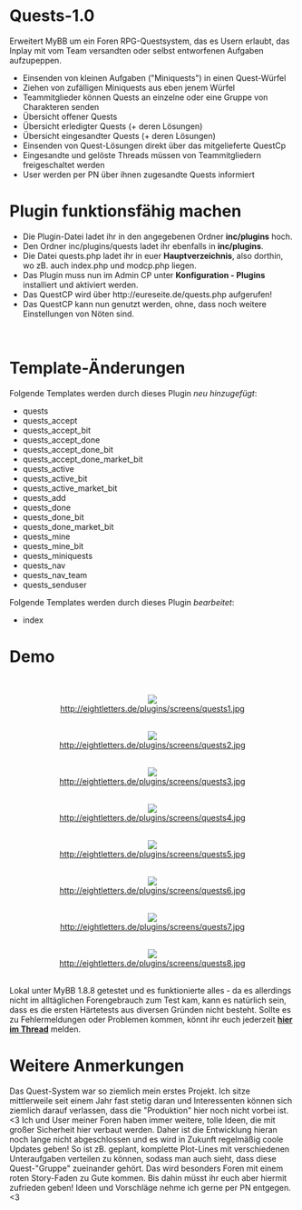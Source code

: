 # Quests-1.0
Erweitert MyBB um ein Foren RPG-Questsystem, das es Usern erlaubt, das Inplay mit vom Team versandten oder selbst entworfenen Aufgaben aufzupeppen.

<ul>
<li> Einsenden von kleinen Aufgaben ("Miniquests") in einen Quest-Würfel
<li> Ziehen von zufälligen Miniquests aus eben jenem Würfel
<li> Teammitglieder können Quests an einzelne oder eine Gruppe von Charakteren senden
<li> Übersicht offener Quests
<li> Übersicht erledigter Quests (+ deren Lösungen)
<li> Übersicht eingesandter Quests (+ deren Lösungen)
<li> Einsenden von Quest-Lösungen direkt über das mitgelieferte QuestCp
<li> Eingesandte und gelöste Threads müssen von Teammitgliedern freigeschaltet werden
<li> User werden per PN über ihnen zugesandte Quests informiert
</ul>

<h1>Plugin funktionsfähig machen</h1>
<ul>
<li>Die Plugin-Datei ladet ihr in den angegebenen Ordner <b>inc/plugins</b> hoch. 
<li>Den Ordner inc/plugins/quests ladet ihr ebenfalls in <b>inc/plugins</b>.
<li>Die Datei quests.php ladet ihr in euer <b>Hauptverzeichnis</b>, also dorthin, wo zB. auch index.php und modcp.php liegen.
<li>Das Plugin muss nun im Admin CP unter <b>Konfiguration - Plugins</b> installiert und aktiviert werden.
<li>Das QuestCP wird über http://eureseite.de/quests.php aufgerufen!
<li>Das QuestCP kann nun genutzt werden, ohne, dass noch weitere Einstellungen von Nöten sind.
</ul><br />

<h1>Template-Änderungen</h1>
Folgende Templates werden durch dieses Plugin <i>neu hinzugefügt</i>:
<ul>
<li>quests
<li>quests_accept
<li>quests_accept_bit
<li>quests_accept_done
<li>quests_accept_done_bit
<li>quests_accept_done_market_bit
<li>quests_active
<li>quests_active_bit
<li>quests_active_market_bit
<li>quests_add
<li>quests_done
<li>quests_done_bit
<li>quests_done_market_bit
<li>quests_mine
<li>quests_mine_bit
<li>quests_miniquests
<li>quests_nav
<li>quests_nav_team
<li>quests_senduser
</ul>

Folgende Templates werden durch dieses Plugin <i>bearbeitet</i>:
<ul>
<li>index
</ul>

<h1>Demo</h1><br />
<center>

<img src="http://eightletters.de/plugins/screens/quests1.jpg" /><br />
http://eightletters.de/plugins/screens/quests1.jpg<br /><br />

<img src="http://eightletters.de/plugins/screens/quests2.jpg" /><br />
http://eightletters.de/plugins/screens/quests2.jpg<br /><br />

<img src="http://eightletters.de/plugins/screens/quests3.jpg" /><br />
http://eightletters.de/plugins/screens/quests3.jpg<br /><br />

<img src="http://eightletters.de/plugins/screens/quests4.jpg" /><br />
http://eightletters.de/plugins/screens/quests4.jpg<br /><br />

<img src="http://eightletters.de/plugins/screens/quests5.jpg" /><br />
http://eightletters.de/plugins/screens/quests5.jpg<br /><br />

<img src="http://eightletters.de/plugins/screens/quests6.jpg" /><br />
http://eightletters.de/plugins/screens/quests6.jpg<br /><br />

<img src="http://eightletters.de/plugins/screens/quests7.jpg" /><br />
http://eightletters.de/plugins/screens/quests7.jpg<br /><br />

<img src="http://eightletters.de/plugins/screens/quests8.jpg" /><br />
http://eightletters.de/plugins/screens/quests8.jpg<br /><br />

</center>

Lokal unter MyBB 1.8.8 getestet und es funktionierte alles - da es allerdings nicht im alltäglichen Forengebrauch zum Test kam, kann es natürlich sein, dass es die ersten Härtetests aus diversen Gründen nicht besteht. Sollte es zu Fehlermeldungen oder Problemen kommen, könnt ihr euch jederzeit <b><u>hier im Thread</u></b> melden.


<h1>Weitere Anmerkungen</h1>
Das Quest-System war so ziemlich mein erstes Projekt. Ich sitze mittlerweile seit einem Jahr fast stetig daran und Interessenten können sich ziemlich darauf verlassen, dass die "Produktion" hier noch nicht vorbei ist. <3 Ich und User meiner Foren haben immer weitere, tolle Ideen, die mit großer Sicherheit hier verbaut werden. Daher ist die Entwicklung hieran noch lange nicht abgeschlossen und es wird in Zukunft regelmäßig coole Updates geben! So ist zB. geplant, komplette Plot-Lines mit verschiedenen Unteraufgaben verteilen zu können, sodass man auch sieht, dass diese Quest-"Gruppe" zueinander gehört. Das wird besonders Foren mit einem roten Story-Faden zu Gute kommen. Bis dahin müsst ihr euch aber hiermit zufrieden geben! Ideen und Vorschläge nehme ich gerne per PN entgegen. <3 
